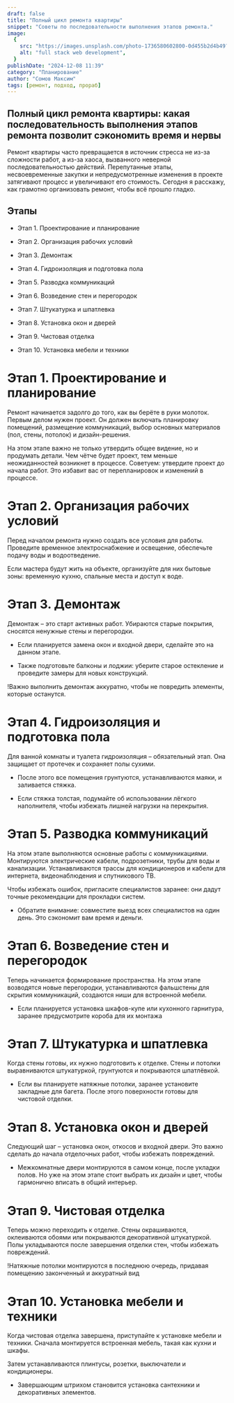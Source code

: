 ```yaml
---
draft: false
title: "Полный цикл ремонта квартиры"
snippet: "Советы по последовательности выполнения этапов ремонта."
image:
  {
    src: "https://images.unsplash.com/photo-1736580602800-0d455b2d4b49?&fit=crop&w=430&h=240",
    alt: "full stack web development",
  }
publishDate: "2024-12-08 11:39"
category: "Планирование"
author: "Сомов Максим"
tags: [ремонт, подход, прораб]
---
```


## Полный цикл ремонта квартиры: какая последовательность выполнения этапов ремонта позволит сэкономить время и нервы

Ремонт квартиры часто превращается в источник стресса не из-за сложности работ, а из-за хаоса, вызванного неверной последовательностью действий. Перепутанные этапы, несвоевременные закупки и непредусмотренные изменения в проекте затягивают процесс и увеличивают его стоимость. Сегодня я расскажу, как грамотно организовать ремонт, чтобы всё прошло гладко.

## Этапы

- Этап 1. Проектирование и планирование

- Этап 2. Организация рабочих условий

- Этап 3. Демонтаж

- Этап 4. Гидроизоляция и подготовка пола

- Этап 5. Разводка коммуникаций

- Этап 6. Возведение стен и перегородок

- Этап 7. Штукатурка и шпатлевка

- Этап 8. Установка окон и дверей

- Этап 9. Чистовая отделка

- Этап 10. Установка мебели и техники

# Этап 1. Проектирование и планирование

Ремонт начинается задолго до того, как вы берёте в руки молоток. Первым делом нужен проект. Он должен включать планировку помещений, размещение коммуникаций, выбор основных материалов (пол, стены, потолок) и дизайн-решения.

На этом этапе важно не только утвердить общее видение, но и продумать детали. Чем чётче будет проект, тем меньше неожиданностей возникнет в процессе.
Советуем: утвердите проект до начала работ. Это избавит вас от перепланировок и изменений в процессе.

# Этап 2. Организация рабочих условий

Перед началом ремонта нужно создать все условия для работы. Проведите временное электроснабжение и освещение, обеспечьте подачу воды и водоотведение.

Если мастера будут жить на объекте, организуйте для них бытовые зоны: временную кухню, спальные места и доступ к воде.

# Этап 3. Демонтаж

Демонтаж – это старт активных работ. Убираются старые покрытия, сносятся ненужные стены и перегородки.

- Если планируется замена окон и входной двери, сделайте это на данном этапе.

- Также подготовьте балконы и лоджии: уберите старое остекление и проведите замеры для новых конструкций.

!Важно выполнить демонтаж аккуратно, чтобы не повредить элементы, которые останутся.

# Этап 4. Гидроизоляция и подготовка пола

Для ванной комнаты и туалета гидроизоляция – обязательный этап. Она защищает от протечек и сохраняет полы сухими.

- После этого все помещения грунтуются, устанавливаются маяки, и заливается стяжка.

- Если стяжка толстая, подумайте об использовании лёгкого наполнителя, чтобы избежать лишней нагрузки на перекрытия.

# Этап 5. Разводка коммуникаций

На этом этапе выполняются основные работы с коммуникациями. Монтируются электрические кабели, подрозетники, трубы для воды и канализации. Устанавливаются трассы для кондиционеров и кабели для интернета, видеонаблюдения и спутникового ТВ.

Чтобы избежать ошибок, пригласите специалистов заранее: они дадут точные рекомендации для прокладки систем.

- Обратите внимание: совместите выезд всех специалистов на один день. Это сэкономит вам время и деньги.

# Этап 6. Возведение стен и перегородок

Теперь начинается формирование пространства. На этом этапе возводятся новые перегородки, устанавливаются фальшстены для скрытия коммуникаций, создаются ниши для встроенной мебели.

- Если планируется установка шкафов-купе или кухонного гарнитура, заранее предусмотрите короба для их монтажа

# Этап 7. Штукатурка и шпатлевка

Когда стены готовы, их нужно подготовить к отделке. Стены и потолки выравниваются штукатуркой, грунтуются и покрываются шпатлёвкой.

- Если вы планируете натяжные потолки, заранее установите закладные для багета. После этого поверхности готовы для чистовой отделки.

# Этап 8. Установка окон и дверей

Следующий шаг – установка окон, откосов и входной двери. Это важно сделать до начала отделочных работ, чтобы избежать повреждений.

- Межкомнатные двери монтируются в самом конце, после укладки полов. Но уже на этом этапе стоит выбрать их дизайн и цвет, чтобы гармонично вписать в общий интерьер.

# Этап 9. Чистовая отделка

Теперь можно переходить к отделке. Стены окрашиваются, оклеиваются обоями или покрываются декоративной штукатуркой. Полы укладываются после завершения отделки стен, чтобы избежать повреждений.

!Натяжные потолки монтируются в последнюю очередь, придавая помещению законченный и аккуратный вид

# Этап 10. Установка мебели и техники

Когда чистовая отделка завершена, приступайте к установке мебели и техники. Сначала монтируется встроенная мебель, такая как кухни и шкафы.

Затем устанавливаются плинтусы, розетки, выключатели и кондиционеры.

- Завершающим штрихом становится установка сантехники и декоративных элементов.
